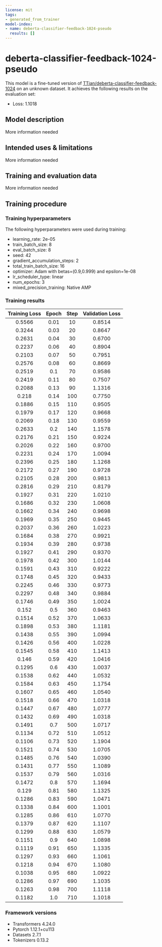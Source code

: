 ```yaml
---
license: mit
tags:
- generated_from_trainer
model-index:
- name: deberta-classifier-feedback-1024-pseudo
  results: []
---
```


<!-- This model card has been generated automatically according to the information the Trainer had access to. You
should probably proofread and complete it, then remove this comment. -->

# deberta-classifier-feedback-1024-pseudo

This model is a fine-tuned version of [TTian/deberta-classifier-feedback-1024](https://huggingface.co/TTian/deberta-classifier-feedback-1024) on an unknown dataset.
It achieves the following results on the evaluation set:
- Loss: 1.1018

## Model description

More information needed

## Intended uses & limitations

More information needed

## Training and evaluation data

More information needed

## Training procedure

### Training hyperparameters

The following hyperparameters were used during training:
- learning_rate: 2e-05
- train_batch_size: 8
- eval_batch_size: 8
- seed: 42
- gradient_accumulation_steps: 2
- total_train_batch_size: 16
- optimizer: Adam with betas=(0.9,0.999) and epsilon=1e-08
- lr_scheduler_type: linear
- num_epochs: 3
- mixed_precision_training: Native AMP

### Training results

| Training Loss | Epoch | Step | Validation Loss |
|:-------------:|:-----:|:----:|:---------------:|
| 0.5566        | 0.01  | 10   | 0.8514          |
| 0.3244        | 0.03  | 20   | 0.8647          |
| 0.2631        | 0.04  | 30   | 0.6700          |
| 0.2237        | 0.06  | 40   | 0.8904          |
| 0.2103        | 0.07  | 50   | 0.7951          |
| 0.2576        | 0.08  | 60   | 0.8669          |
| 0.2519        | 0.1   | 70   | 0.9586          |
| 0.2419        | 0.11  | 80   | 0.7507          |
| 0.2088        | 0.13  | 90   | 1.1316          |
| 0.218         | 0.14  | 100  | 0.7750          |
| 0.1886        | 0.15  | 110  | 0.9505          |
| 0.1979        | 0.17  | 120  | 0.9668          |
| 0.2069        | 0.18  | 130  | 0.9559          |
| 0.2633        | 0.2   | 140  | 1.1578          |
| 0.2176        | 0.21  | 150  | 0.9224          |
| 0.2026        | 0.22  | 160  | 0.9700          |
| 0.2231        | 0.24  | 170  | 1.0094          |
| 0.2396        | 0.25  | 180  | 1.1268          |
| 0.2172        | 0.27  | 190  | 0.9728          |
| 0.2105        | 0.28  | 200  | 0.9813          |
| 0.2816        | 0.29  | 210  | 0.8179          |
| 0.1927        | 0.31  | 220  | 1.0210          |
| 0.1686        | 0.32  | 230  | 1.0608          |
| 0.1662        | 0.34  | 240  | 0.9698          |
| 0.1969        | 0.35  | 250  | 0.9445          |
| 0.2037        | 0.36  | 260  | 1.0223          |
| 0.1684        | 0.38  | 270  | 0.9921          |
| 0.1934        | 0.39  | 280  | 0.9738          |
| 0.1927        | 0.41  | 290  | 0.9370          |
| 0.1978        | 0.42  | 300  | 1.0144          |
| 0.1591        | 0.43  | 310  | 0.9222          |
| 0.1748        | 0.45  | 320  | 0.9433          |
| 0.2245        | 0.46  | 330  | 0.9773          |
| 0.2297        | 0.48  | 340  | 0.9884          |
| 0.1746        | 0.49  | 350  | 1.0024          |
| 0.152         | 0.5   | 360  | 0.9463          |
| 0.1514        | 0.52  | 370  | 1.0633          |
| 0.1898        | 0.53  | 380  | 1.1181          |
| 0.1438        | 0.55  | 390  | 1.0994          |
| 0.1426        | 0.56  | 400  | 1.0228          |
| 0.1545        | 0.58  | 410  | 1.1413          |
| 0.146         | 0.59  | 420  | 1.0416          |
| 0.1295        | 0.6   | 430  | 1.0037          |
| 0.1538        | 0.62  | 440  | 1.0532          |
| 0.1584        | 0.63  | 450  | 1.1754          |
| 0.1607        | 0.65  | 460  | 1.0540          |
| 0.1518        | 0.66  | 470  | 1.0318          |
| 0.1447        | 0.67  | 480  | 1.0777          |
| 0.1432        | 0.69  | 490  | 1.0318          |
| 0.1491        | 0.7   | 500  | 1.0717          |
| 0.1134        | 0.72  | 510  | 1.0512          |
| 0.1106        | 0.73  | 520  | 1.1904          |
| 0.1521        | 0.74  | 530  | 1.0705          |
| 0.1485        | 0.76  | 540  | 1.0390          |
| 0.1431        | 0.77  | 550  | 1.1089          |
| 0.1537        | 0.79  | 560  | 1.0316          |
| 0.1472        | 0.8   | 570  | 1.1694          |
| 0.129         | 0.81  | 580  | 1.1325          |
| 0.1286        | 0.83  | 590  | 1.0471          |
| 0.1338        | 0.84  | 600  | 1.1001          |
| 0.1285        | 0.86  | 610  | 1.0770          |
| 0.1379        | 0.87  | 620  | 1.1107          |
| 0.1299        | 0.88  | 630  | 1.0579          |
| 0.1151        | 0.9   | 640  | 1.0898          |
| 0.1119        | 0.91  | 650  | 1.1335          |
| 0.1297        | 0.93  | 660  | 1.1061          |
| 0.1218        | 0.94  | 670  | 1.1080          |
| 0.1038        | 0.95  | 680  | 1.0922          |
| 0.1286        | 0.97  | 690  | 1.1035          |
| 0.1263        | 0.98  | 700  | 1.1118          |
| 0.1182        | 1.0   | 710  | 1.1018          |


### Framework versions

- Transformers 4.24.0
- Pytorch 1.12.1+cu113
- Datasets 2.7.1
- Tokenizers 0.13.2
